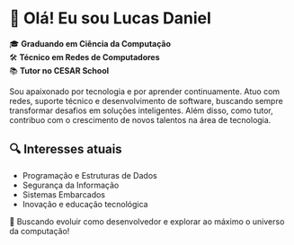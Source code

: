 # 👋 Olá! Eu sou Lucas Daniel

🎓 **Graduando em Ciência da Computação**  
🛠️ **Técnico em Redes de Computadores**  
📚 **Tutor no CESAR School**  

Sou apaixonado por tecnologia e por aprender continuamente. Atuo com redes, suporte técnico e desenvolvimento de software, buscando sempre transformar desafios em soluções inteligentes. Além disso, como tutor, contribuo com o crescimento de novos talentos na área de tecnologia.

## 🔍 Interesses atuais
- Programação e Estruturas de Dados  
- Segurança da Informação  
- Sistemas Embarcados  
- Inovação e educação tecnológica  

🚀 Buscando evoluir como desenvolvedor e explorar ao máximo o universo da computação!
